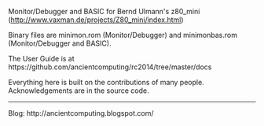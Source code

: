 Monitor/Debugger and BASIC for Bernd Ulmann's z80_mini (http://www.vaxman.de/projects/Z80_mini/index.html)
<p>
Binary files are minimon.rom (Monitor/Debugger) and minimonbas.rom (Monitor/Debugger and BASIC).
<p>
The User Guide is at https://github.com/ancientcomputing/rc2014/tree/master/docs<p>
Everything here is built on the contributions of many people. Acknowledgements are in the source code.
<p>
<hr>
<p>
Blog: http://ancientcomputing.blogspot.com/
 
